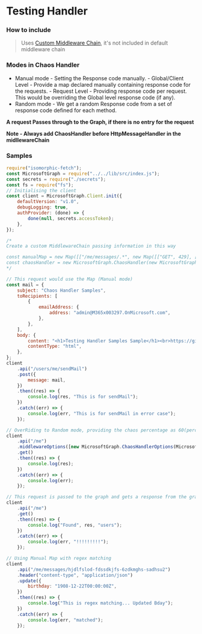# Testing Handler

### How to include

> Uses [Custom Middleware Chain](https://github.com/microsoftgraph/msgraph-sdk-javascript/blob/dev/docs/CustomMiddlewareChain.md), it's not included in default middleware chain

### Modes in Chaos Handler

-   Manual mode - Setting the Response code manually. - Global/Client Level - Provide a map declared manually containing response code for the requests. - Request Level - Providing response code per request. This would be overriding the Global level response code (if any).
-   Random mode - We get a random Response code from a set of response code defined for each method.

**A request Passes through to the Graph, if there is no entry for the request**

**Note - Always add ChaosHandler before HttpMessageHandler in the midllewareChain**

### Samples

```js
require("isomorphic-fetch");
const MicrosoftGraph = require("../../lib/src/index.js");
const secrets = require("./secrets");
const fs = require("fs");
// Initialising the client
const client = MicrosoftGraph.Client.init({
	defaultVersion: "v1.0",
	debugLogging: true,
	authProvider: (done) => {
		done(null, secrets.accessToken);
	},
});

/*
Create a custom MiddlewareChain passing information in this way

const manualMap = new Map([["/me/messages/.*", new Map([["GET", 429], ["PATCH", 429]])], ["/me", new Map([["POST", 502]])]]);
const chaosHandler = new MicrosoftGraph.ChaosHandler(new MicrosoftGraph.ChaosHandlerOptions(MicrosoftGraph.ChaosStrategy.MANUAL), manualMap);
*/

// This request would use the Map (Manual mode)
const mail = {
	subject: "Chaos Handler Samples",
	toRecipients: [
		{
			emailAddress: {
				address: "admin@M365x003297.OnMicrosoft.com",
			},
		},
	],
	body: {
		content: "<h1>Testing Handler Samples Sample</h1><br>https://github.com/microsoftgraph/msgraph-sdk-javascript",
		contentType: "html",
	},
};
client
	.api("/users/me/sendMail")
	.post({
		message: mail,
	})
	.then((res) => {
		console.log(res, "This is for sendMail");
	})
	.catch((err) => {
		console.log(err, "This is for sendMail in error case");
	});

// OverRiding to Random mode, providing the chaos percentage as 60(percentage times the error would be generated from handler)
client
	.api("/me")
	.middlewareOptions([new MicrosoftGraph.ChaosHandlerOptions(MicrosoftGraph.ChaosStrategy.RANDOM, undefined, "I generated the error", 60)])
	.get()
	.then((res) => {
		console.log(res);
	})
	.catch((err) => {
		console.log(err);
	});

// This request is passed to the graph and gets a response from the graph, as no entry for /me GET request in the Map
client
	.api("/me")
	.get()
	.then((res) => {
		console.log("Found", res, "users");
	})
	.catch((err) => {
		console.log(err, "!!!!!!!!!");
	});

// Using Manual Map with regex matching
client
	.api("/me/messages/hjdlfslod-fdssdkjfs-6zdkmghs-sadhsu2")
	.header("content-type", "application/json")
	.update({
		birthday: "1908-12-22T00:00:00Z",
	})
	.then((res) => {
		console.log("This is regex matching... Updated Bday");
	})
	.catch((err) => {
		console.log(err, "matched");
	});
```
